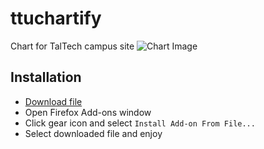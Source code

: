 # ttuchartify
Chart for TalTech campus site
![Chart Image](https://puu.sh/BNcvF/98bc787bbb.png)

## Installation
* [Download file](https://github.com/ErgEnn/ttuchartify/blob/master/RELEASE/ttuchart-1.0-fx.xpi)
* Open Firefox Add-ons window
* Click gear icon and select ```Install Add-on From File...```
* Select downloaded file and enjoy

